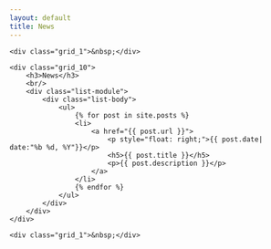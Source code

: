 ```yaml
---
layout: default
title: News
---
```


<div class="container_12">

    <div class="grid_1">&nbsp;</div>

    <div class="grid_10">
        <h3>News</h3>
        <br/>
        <div class="list-module">
            <div class="list-body">
                <ul>
                    {% for post in site.posts %}
                    <li>
                        <a href="{{ post.url }}">
                            <p style="float: right;">{{ post.date| date:"%b %d, %Y"}}</p>
                            <h5>{{ post.title }}</h5>
                            <p>{{ post.description }}</p>
                        </a>
                    </li>
                    {% endfor %}
                </ul>
            </div>
        </div>
    </div>

    <div class="grid_1">&nbsp;</div>

</div>